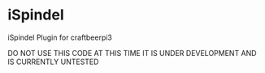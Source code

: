 # iSpindel
iSpindel Plugin for craftbeerpi3

DO NOT USE THIS CODE AT THIS TIME IT IS UNDER DEVELOPMENT AND IS CURRENTLY UNTESTED
